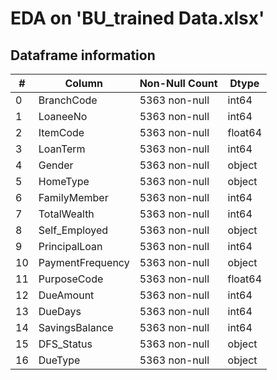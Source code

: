 # EDA on 'BU_trained Data.xlsx'

## Dataframe information

| #   | Column            | Non-Null Count | Dtype    |
| --- | ------------------ | -------------- | -------- |
| 0   | BranchCode         | 5363 non-null  | int64    |
| 1   | LoaneeNo           | 5363 non-null  | int64    |
| 2   | ItemCode           | 5363 non-null  | float64  |
| 3   | LoanTerm           | 5363 non-null  | int64    |
| 4   | Gender             | 5363 non-null  | object   |
| 5   | HomeType           | 5363 non-null  | object   |
| 6   | FamilyMember       | 5363 non-null  | int64    |
| 7   | TotalWealth        | 5363 non-null  | int64    |
| 8   | Self_Employed      | 5363 non-null  | object   |
| 9   | PrincipalLoan      | 5363 non-null  | int64    |
| 10  | PaymentFrequency   | 5363 non-null  | object   |
| 11  | PurposeCode        | 5363 non-null  | float64  |
| 12  | DueAmount          | 5363 non-null  | int64    |
| 13  | DueDays            | 5363 non-null  | int64    |
| 14  | SavingsBalance     | 5363 non-null  | int64    |
| 15  | DFS_Status         | 5363 non-null  | object   |
| 16  | DueType            | 5363 non-null  | object   |
